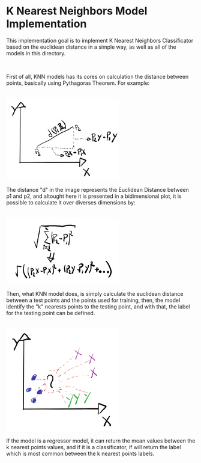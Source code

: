 # K Nearest Neighbors Model Implementation

This implementation goal is to implement K Nearest Neighbors Classificator based on the euclidean distance in a simple way, as well as all of the models in this directory.

<br>

First of all, KNN models has its cores on calculation the distance between points, basically using Pythagoras Theorem. For example:

<br>

<img src="knn_images/distance_plot.png" style="width: 300px">

<br>

The distance "d" in the image represents the Euclidean Distance between p1 and p2, and altought here it is presented in a bidimensional plot, it is possible to calculate it over diverses dimensions by:

<br>

<img src="knn_images/equation.png" style="width: 300px">

<br>

Then, what KNN model does, is simply calculate the euclidean distance between a test points and the points used for training, then, the model identify the "k" nearests points to the testing point, and with that, the label for the testing point can be defined.

<br>

<img src="knn_images/comparation.png" style="width: 300px">

<br>

If the model is a regressor model, it can return the mean values between the k nearest points values, and if it is a classificator, if will return the label which is most common between the k nearest points labels.